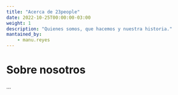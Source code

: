 ```yaml
---
title: "Acerca de 23people"
date: 2022-10-25T00:00:00-03:00
weight: 1
description: "Quienes somos, que hacemos y nuestra historia."
mantained_by:
    - manu.reyes
---
```


# Sobre nosotros

...
